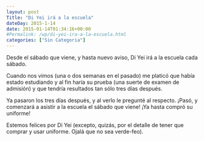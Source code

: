 ```yaml
---
layout: post
Title: "Di Yei irá a la escuela"
dateDay: 2015-1-14
date: 2015-01-14T01:34:16+00:00
#Permalink: /wp/di-yei-ira-a-la-escuela.html
categories: ["Sin Categoria"]
---
```


<p>Desde el sábado que viene, y hasta nuevo aviso, Di Yei irá a la escuela cada sábado.</p>
<p>Cuando nos vimos (una o dos semanas en el pasado) me platicó que había estado estudiando y al fin haría su prueba (una suerte de examen de admisión) y que tendría resultados tan sólo tres días después.</p>
<p>Ya pasaron los tres días después, y al verlo le pregunté al respecto. ¡Pasó, y comenzará a asistir a la escuela el sábado que viene! ¡Ya hasta compró su uniforme!</p>
<p>Estemos felices por Di Yei (excepto, quizás, por el detalle de tener que comprar y usar uniforme. Ojalá que no sea verde-feo).</p>
